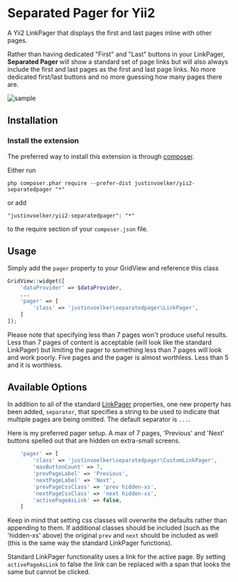 # Separated Pager for Yii2

A Yii2 LinkPager that displays the first and last pages inline with other pages.

Rather than having dedicated "First" and "Last" buttons in your LinkPager, **Separated Pager** will show a standard set of page links but will also always include the first and last pages as the first and last page links. No more dedicated first/last buttons and no more guessing how many pages there are.

![sample](https://cloud.githubusercontent.com/assets/2441889/6312491/6a89be10-b948-11e4-9ac8-bcd793664e1a.png)

## Installation

### Install the extension

The preferred way to install this extension is through [composer](http://getcomposer.org/download/).

Either run

```
php composer.phar require --prefer-dist justinvoelker/yii2-separatedpager "*"
```

or add

```
"justinvoelker/yii2-separatedpager": "*"
```

to the require section of your `composer.json` file.

## Usage

Simply add the `pager` property to your GridView and reference this class

```php
GridView::widget([
    'dataProvider' => $dataProvider,
    ...
    'pager' => [
        'class' => 'justinvoelker\separatedpager\LinkPager',
    ]
]);
```

Please note that specifying less than 7 pages won't produce useful results.  Less than 7 pages of content is acceptable (will look like the standard LinkPager) but limiting the pager to something less than 7 pages will look and work poorly.  Five pages and the pager is almost worthless.  Less than 5 and it is worthless. 

## Available Options

In addition to all of the standard [LinkPager](www.yiiframework.com/doc-2.0/yii-widgets-linkpager.html) properties, one new property has been added, `separator`, that specifies a string to be used to indicate that multiple pages are being omitted.  The default separator is `...`.

Here is my preferred pager setup.  A max of 7 pages, 'Previous' and 'Next' buttons spelled out that are hidden on extra-small screens.

```php
    'pager' => [
        'class' => 'justinvoelker\separatedpager\CustomLinkPager',
        'maxButtonCount' => 7,
        'prevPageLabel' => 'Previous',
        'nextPageLabel' => 'Next',
        'prevPageCssClass' => 'prev hidden-xs',
        'nextPageCssClass' => 'next hidden-xs',
        'activePageAsLink' => false,
    ]
```

Keep in mind that setting css classes will overwrite the defaults rather than appending to them.  If additional classes should be included (such as the 'hidden-xs' above) the original `prev` and `next` should be included as well (this is the same way the standard LinkPager functions).

Standard LinkPager functionality uses a link for the active page. By setting `activePageAsLink` to false the link can be replaced with a span that looks the same but cannot be clicked. 
